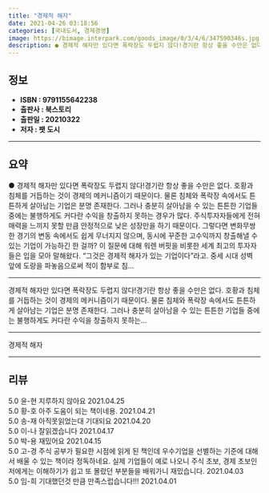 ```yaml
---
title: "경제적 해자"
date: 2021-04-26 03:18:56
categories: [국내도서, 경제경영]
image: https://bimage.interpark.com/goods_image/0/3/4/6/347590346s.jpg
description: ● 경제적 해자만 있다면 폭락장도 두렵지 않다!경기란 항상 좋을 수만은 없다. 호황과 침체를 거듭하는 것이 경제의 메커니즘이기 때문이다. 물론 침체와 폭락장 속에서도 튼튼하게 살아남는 기업은 분명 존재한다. 그러나 충분히 살아남을 수 있는 튼튼한 기업들 중에는 불행하게도 커다란 수익을
---
```


## **정보**

- **ISBN : 9791155642238**
- **출판사 : 북스토리**
- **출판일 : 20210322**
- **저자 : 팻 도시**

------



## **요약**

●  경제적 해자만 있다면 폭락장도 두렵지 않다!경기란 항상 좋을 수만은 없다. 호황과 침체를 거듭하는 것이 경제의 메커니즘이기 때문이다. 물론 침체와 폭락장 속에서도 튼튼하게 살아남는 기업은 분명 존재한다. 그러나 충분히 살아남을 수 있는 튼튼한 기업들 중에는 불행하게도 커다란 수익을 창출하지 못하는 경우가 많다. 주식투자자들에게 전혀 매력을 느끼지 못할 만큼 안정적으로 낮은 성장만을 하기 때문이다. 그렇다면 변화무쌍한 경기의 변동 속에서도 쉽게 무너지지 않으며, 동시에 꾸준한 고수익까지 창출해낼 수 있는 기업이 가능하긴 한 걸까? 이 질문에 대해 워렌 버핏을 비롯한 세계 최고의 투자자들은 입을 모아 말해왔다. “그것은 경제적 해자가 있는 기업이다”라고. 중세 시대 성벽 앞에 도랑을 파놓음으로써 적이 함부로 침...

------

경제적 해자만 있다면 폭락장도 두렵지 않다!경기란 항상 좋을 수만은 없다. 호황과 침체를 거듭하는 것이 경제의 메커니즘이기 때문이다. 물론 침체와 폭락장 속에서도 튼튼하게 살아남는 기업은 분명 존재한다. 그러나 충분히 살아남을 수 있는 튼튼한 기업들 중에는 불행하게도 커다란 수익을 창출하지 못하는... 

------


경제적 해자 

------


## **리뷰** 

5.0 윤-현 지루하지 않아요 2021.04.25 <br/>5.0 황-호 아주 도움이 되는 책이네용.  2021.04.21 <br/>5.0 송-재 아직못읽었는대 기대되요 2021.04.20 <br/>5.0 이-나 잘읽겠습니다 2021.04.17 <br/>5.0 박-용 재밌어요 2021.04.15 <br/>5.0 고-경 주식 공부가 필요한 시점에 읽게 된 책인데 우수기업을 선별하는 기준에 대해서 배울 수 있는 책이라 정독하네요. 실제 기업들이 예로 나오니 주식 초보, 경제 초보인 저에게는 이해하기가 쉽고 또 몰랐던 부분들을 배워가니 재밌습니다. 2021.04.03 <br/>5.0 임-희 기대했던것 만큼 만족스럽습니다!!! 2021.04.01 <br/>
